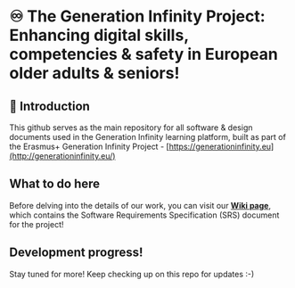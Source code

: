 
# ♾️ The Generation Infinity Project: Enhancing digital skills, competencies & safety in European older adults & seniors! 

## 📝 Introduction

This github serves as the main repository for all software & design documents used in the Generation Infinity learning platform,
built as part of the Erasmus+ Generation Infinity Project - [https://generationinfinity.eu](http://generationinfinity.eu/)

## What to do here

Before delving into the details of our work, you can visit our **[Wiki page](https://github.com/Bluechain-Research-Cooperative/eco-mystery/wiki)**, which contains the Software Requirements Specification (SRS) document for the project!

## Development progress!

Stay tuned for more! Keep checking up on this repo for updates :-)
